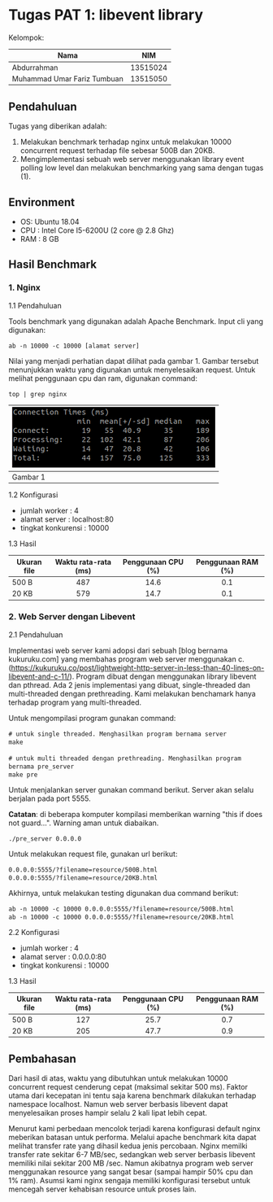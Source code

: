 # Tugas PAT 1: libevent library

Kelompok:

| Nama        | NIM           |
| ------------- |:-------------:|
| Abdurrahman      | 13515024 |
| Muhammad Umar Fariz Tumbuan      | 13515050      |

## Pendahuluan

Tugas yang diberikan adalah:

1. Melakukan benchmark terhadap nginx untuk melakukan 10000 concurrent request terhadap file sebesar 500B dan 20KB.
2. Mengimplementasi sebuah web server menggunakan library event polling low level dan melakukan benchmarking yang sama dengan tugas (1).

## Environment

- OS: Ubuntu 18.04
- CPU : Intel Core I5-6200U (2 core @ 2.8 Ghz)
- RAM : 8 GB

## Hasil Benchmark

### 1. Nginx

1.1 Pendahuluan

Tools benchmark yang digunakan adalah Apache Benchmark. Input cli yang digunakan: 

```
ab -n 10000 -c 10000 [alamat server]
```

Nilai yang menjadi perhatian dapat dilihat pada gambar 1. Gambar tersebut menunjukkan waktu yang digunakan untuk menyelesaikan request. Untuk melihat penggunaan cpu dan ram, digunakan command:

```
top | grep nginx
```


| ![alt text](https://github.com/adrrahman/libevent-server/blob/master/img/benchmark.png "benchmark image")        |
| ------------- |
| Gambar 1      |

1.2 Konfigurasi

- jumlah worker : 4
- alamat server : localhost:80
- tingkat konkurensi : 10000

1.3 Hasil

| Ukuran file        | Waktu rata-rata (ms)           | Penggunaan CPU (%) | Penggunaan RAM (%)|
| ------------- |:-------------:|:-------------:|:-------------:|
| 500 B    | 487 | 14.6 | 0.1 |
| 20 KB      | 579      | 14.7 | 0.1 |

### 2. Web Server dengan Libevent

2.1 Pendahuluan

Implementasi web server kami adopsi dari sebuah [blog bernama kukuruku.com] yang membahas program web server menggunakan c.(https://kukuruku.co/post/lightweight-http-server-in-less-than-40-lines-on-libevent-and-c-11/). Program dibuat dengan menggunakan library libevent dan pthread. Ada 2 jenis implementasi yang dibuat, single-threaded dan multi-threaded dengan prethreading. Kami melakukan benchamark hanya terhadap program yang multi-threaded.

Untuk mengompilasi program gunakan command:

```
# untuk single threaded. Menghasilkan program bernama server
make 

# untuk multi threaded dengan prethreading. Menghasilkan program bernama pre_server
make pre
```

Untuk menjalankan server gunakan command berikut. Server akan selalu berjalan pada port 5555. 

**Catatan**: di beberapa komputer kompilasi memberikan warning "this if does not guard...". Warning aman untuk diabaikan.

```
./pre_server 0.0.0.0
```

Untuk melakukan request file, gunakan url berikut:

```
0.0.0.0:5555/?filename=resource/500B.html
0.0.0.0:5555/?filename=resource/20KB.html
```

Akhirnya, untuk melakukan testing digunakan dua command berikut:

```
ab -n 10000 -c 10000 0.0.0.0:5555/?filename=resource/500B.html
ab -n 10000 -c 10000 0.0.0.0:5555/?filename=resource/20KB.html
```

2.2 Konfigurasi

- jumlah worker : 4
- alamat server : 0.0.0.0:80
- tingkat konkurensi : 10000

1.3 Hasil

| Ukuran file        | Waktu rata-rata (ms)           | Penggunaan CPU (%) | Penggunaan RAM (%)|
| ------------- |:-------------:|:-------------:|:-------------:|
| 500 B    | 127 | 25.7 | 0.7 |
| 20 KB      | 205      | 47.7 | 0.9 |

## Pembahasan

Dari hasil di atas, waktu yang dibutuhkan untuk melakukan 10000 concurrent request cenderung cepat (maksimal sekitar 500 ms). Faktor utama dari kecepatan ini tentu saja karena benchmark dilakukan terhadap namespace localhost. Namun web server berbasis libevent dapat menyelesaikan proses hampir selalu 2 kali lipat lebih cepat.

Menurut kami perbedaan mencolok terjadi karena konfigurasi default nginx meberikan batasan untuk performa. Melalui apache benchmark kita dapat melihat transfer rate yang dihasil kedua jenis percobaan. Nginx memilki transfer rate sekitar 6-7 MB/sec, sedangkan web server berbasis libevent memiliki nilai sekitar 200 MB /sec. Namun akibatnya program web server menggunakan resource yang sangat besar (sampai hampir 50% cpu dan 1% ram). Asumsi kami nginx sengaja memiliki konfigurasi tersebut untuk mencegah server kehabisan resource untuk proses lain.

